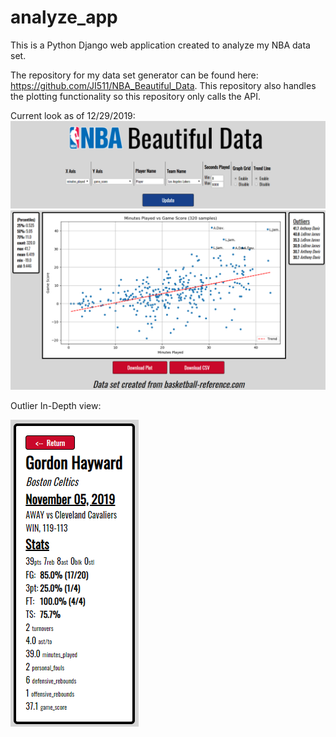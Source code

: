 # analyze_app

This is a Python Django web application created to analyze my NBA data set.

The repository for my data set generator can be found here: https://github.com/JI511/NBA_Beautiful_Data. This repository
 also handles the plotting functionality so this repository only calls the API.

Current look as of 12/29/2019:
![current](https://github.com/JI511/analyze_app/blob/master/analyze/extra/snips/12_29_snip_1.png)
![current](https://github.com/JI511/analyze_app/blob/master/analyze/extra/snips/12_29_snip_2.png)

Outlier In-Depth view:

![current](https://github.com/JI511/analyze_app/blob/master/analyze/extra/snips/12_29_outlier_data_box.png)